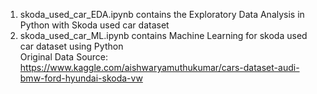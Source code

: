 1. skoda_used_car_EDA.ipynb contains the Exploratory Data Analysis in Python with Skoda used car dataset
2. skoda_used_car_ML.ipynb contains Machine Learning for skoda used car dataset using Python
<br>Original Data Source: https://www.kaggle.com/aishwaryamuthukumar/cars-dataset-audi-bmw-ford-hyundai-skoda-vw
